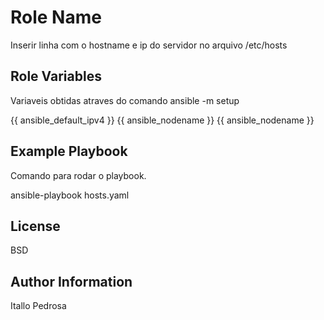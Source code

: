 Role Name
=========

Inserir linha com o hostname e ip do servidor no arquivo /etc/hosts


Role Variables
--------------

Variaveis obtidas atraves do comando ansible -m setup

{{ ansible_default_ipv4	}} 		{{ ansible_nodename }}   {{ ansible_nodename }}


Example Playbook
----------------

Comando para rodar o playbook. 

ansible-playbook hosts.yaml


License
-------

BSD

Author Information
------------------

Itallo Pedrosa
